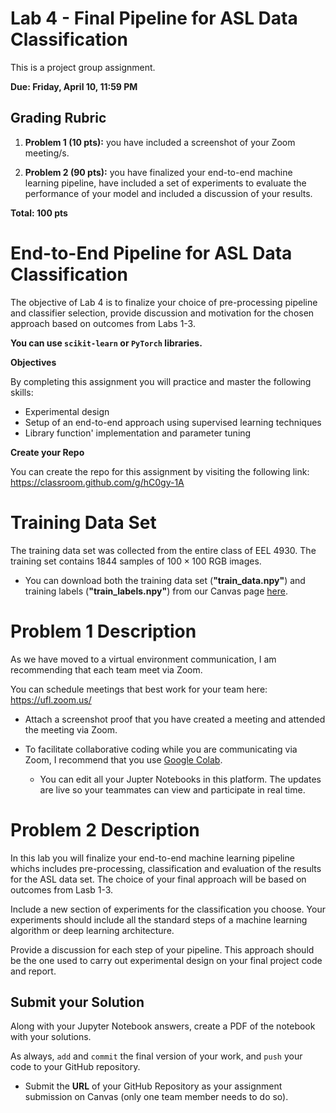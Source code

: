 # Lab 4 - Final Pipeline for ASL Data Classification

This is a project group assignment.

**Due: Friday, April 10, 11:59 PM**

## Grading Rubric

1. **Problem 1 (10 pts):** you have included a screenshot of your Zoom meeting/s.
    
2. **Problem 2 (90 pts):** you have finalized your end-to-end machine learning pipeline, have included a set of experiments to evaluate the performance of your model and included a discussion of your results.

**Total: 100 pts**

# End-to-End Pipeline for ASL Data Classification

The objective of Lab 4 is to finalize your choice of pre-processing pipeline and classifier selection, provide discussion and motivation for the chosen approach based on outcomes from Labs 1-3.

**You can use ```scikit-learn``` or ```PyTorch``` libraries.**

**Objectives**

By completing this assignment you will practice and master the following skills:

* Experimental design
* Setup of an end-to-end approach using supervised learning techniques
* Library function' implementation and parameter tuning

**Create your Repo**

You can create the repo for this assignment by visiting the following link: https://classroom.github.com/g/hC0gy-1A

# Training Data Set

The training data set was collected from the entire class of EEL 4930. The training set contains 1844 samples of $100\times 100$ RGB images. 
* You can download both the training data set (**"train_data.npy"**) and training labels (**"train_labels.npy"**) from our Canvas page [here](https://ufl.instructure.com/courses/395133/files/folder/Project%20Data).

# Problem 1 Description

As we have moved to a virtual environment communication, I am recommending that each team meet via Zoom.

You can schedule meetings that best work for your team here: https://ufl.zoom.us/

* Attach a screenshot proof that you have created a meeting and attended the meeting via Zoom.

* To facilitate collaborative coding while you are communicating via Zoom, I recommend that you use [Google Colab](https://colab.research.google.com/). 
    * You can edit all your Jupter Notebooks in this platform. The updates are live so your teammates can view and participate in real time.
    
# Problem 2 Description

In this lab you will finalize your end-to-end machine learning pipeline whichs includes pre-processing, classification and evaluation of the results for the ASL data set. The choice of your final approach will be based on outcomes from Lasb 1-3.

Include a new section of experiments for the classification you choose. Your experiments should include all the standard steps of a machine learning algorithm or deep learning architecture.

Provide a discussion for each step of your pipeline. This approach should be the one used to carry out experimental design on your final project code and report.

## Submit your Solution

Along with your Jupyter Notebook answers, create a PDF of the notebook with your solutions.

As always, `add` and `commit` the final version of your work, and `push` your code to your GitHub repository.

* Submit the **URL** of your GitHub Repository as your assignment submission on Canvas (only one team member needs to do so).
